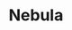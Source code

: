 ---
description: Meet Managed Nebula from Defined Networking. A decentralized VPN built
  on the open-source Nebula platform that we love.
episode: 625
link: https://defined.net/unplugged
shortname: defined.net-lup
title: Nebula
---
